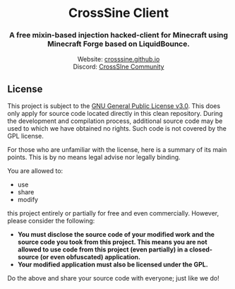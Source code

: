 <div align="center">
<h1>CrossSine Client</h1>
<h3>A free mixin-based injection hacked-client for Minecraft using Minecraft Forge based on LiquidBounce.</h3>
Website: <a href="https://crosssine.github.io">crosssine.github.io</a><br>
Discord: <a href="https://dsc.gg/crosssinecommunity">CrossSIne Community</a><br>
</div>


## License
This project is subject to the [GNU General Public License v3.0](LICENSE). This does only apply for source code located directly in this clean repository. During the development and compilation process, additional source code may be used to which we have obtained no rights. Such code is not covered by the GPL license.

For those who are unfamiliar with the license, here is a summary of its main points. This is by no means legal advise nor legally binding.

You are allowed to:
- use
- share
- modify

this project entirely or partially for free and even commercially. However, please consider the following:

- **You must disclose the source code of your modified work and the source code you took from this project. This means you are not allowed to use code from this project (even partially) in a closed-source (or even obfuscated) application.**
- **Your modified application must also be licensed under the GPL.**

Do the above and share your source code with everyone; just like we do!
